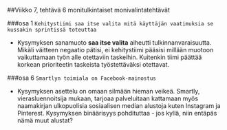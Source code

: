 ##Viikko 7, tehtävä 6
monitulkintaiset monivalintatehtävät

###osa 1
`Kehitystiimi saa itse valita mitä käyttäjän vaatimuksia se kussakin sprintissä toteuttaa`
- Kysymyksen sanamuoto __saa itse valita__ aiheutti tulkinnanvaraisuutta. Mikäli väitteen negaatio pätisi, ei
kehitystiimi pääsisi millään muotoon vaikuttamaan työn alle otettaviin taskeihin. Kuitenkin tiimi päättää
korkean prioriteetin taskeista työstettäväksi otettavat.

###osa 6
`Smartlyn toimiala on Facebook-mainostus`
- Kysymyksen asettelu on omaan silmään hieman veikeä. Smartly, vierasluennoitsija mukaan, tarjoaa palveluitaan
kattamaan myös naamakirjan ulkopuolisia sosiaalisen median alustoja kuten Instagram ja Pinterest. Kysymyksen binäärisyys
pohdituttaa - jos kyllä, niin entäpäs nämä muut alustat?
